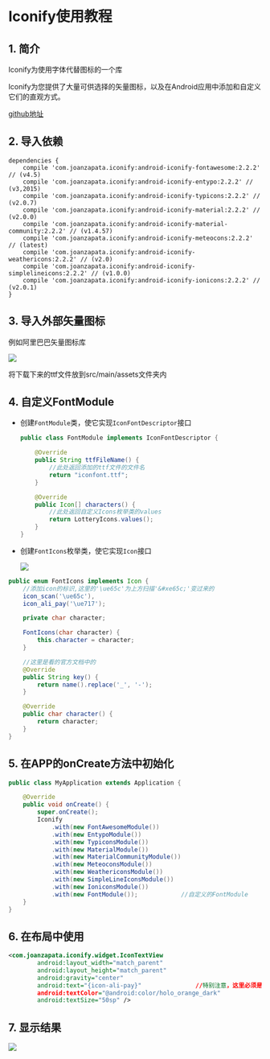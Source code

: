 # Iconify使用教程

## 1. 简介

Iconify为使用字体代替图标的一个库

Iconify为您提供了大量可供选择的矢量图标，以及在Android应用中添加和自定义它们的直观方式。

[github地址](https://github.com/JoanZapata/android-iconify)

## 2. 导入依赖

```
dependencies {
    compile 'com.joanzapata.iconify:android-iconify-fontawesome:2.2.2' // (v4.5)
    compile 'com.joanzapata.iconify:android-iconify-entypo:2.2.2' // (v3,2015)
    compile 'com.joanzapata.iconify:android-iconify-typicons:2.2.2' // (v2.0.7)
    compile 'com.joanzapata.iconify:android-iconify-material:2.2.2' // (v2.0.0)
    compile 'com.joanzapata.iconify:android-iconify-material-community:2.2.2' // (v1.4.57)
    compile 'com.joanzapata.iconify:android-iconify-meteocons:2.2.2' // (latest)
    compile 'com.joanzapata.iconify:android-iconify-weathericons:2.2.2' // (v2.0)
    compile 'com.joanzapata.iconify:android-iconify-simplelineicons:2.2.2' // (v1.0.0)
    compile 'com.joanzapata.iconify:android-iconify-ionicons:2.2.2' // (v2.0.1)
}
```

## 3. 导入外部矢量图标

例如阿里巴巴矢量图标库

![](http://blog.img.wangdankai.cn/1566133654493.png)

将下载下来的ttf文件放到src/main/assets文件夹内

## 4. 自定义FontModule

- 创建`FontModule`类，使它实现`IconFontDescriptor`接口

  ```java
  public class FontModule implements IconFontDescriptor {
  
      @Override
      public String ttfFileName() {
          //此处返回添加的ttf文件的文件名
          return "iconfont.ttf";
      }
  
      @Override
      public Icon[] characters() {
          //此处返回自定义Icons枚举类的values
          return LotteryIcons.values();
      }
  }
  ```

  

- 创建`FontIcons`枚举类，使它实现`Icon`接口

  ![](http://blog.img.wangdankai.cn/1566134920072.png)

```java
public enum FontIcons implements Icon {
    //添加icon的标识,这里的'\ue65c'为上方扫描'&#xe65c;'变过来的
    icon_scan('\ue65c'),
    icon_ali_pay('\ue717');

    private char character;

    FontIcons(char character) {
        this.character = character;
    }

    //这里是看的官方文档中的
    @Override
    public String key() {
        return name().replace('_', '-');
    }

    @Override
    public char character() {
        return character;
    }
}
```

## 5. 在APP的onCreate方法中初始化

```java
public class MyApplication extends Application {

    @Override
    public void onCreate() {
        super.onCreate();
        Iconify
            .with(new FontAwesomeModule())
            .with(new EntypoModule())
            .with(new TypiconsModule())
            .with(new MaterialModule())
            .with(new MaterialCommunityModule())
            .with(new MeteoconsModule())
            .with(new WeathericonsModule())
            .with(new SimpleLineIconsModule())
            .with(new IoniconsModule())
            .with(new FontModule());			//自定义的FontModule
    }
}
```



## 6. 在布局中使用

```xml
<com.joanzapata.iconify.widget.IconTextView
        android:layout_width="match_parent"
        android:layout_height="match_parent"
        android:gravity="center"
        android:text="{icon-ali-pay}"				//特别注意，这里必须是中划线
        android:textColor="@android:color/holo_orange_dark"
        android:textSize="50sp" />
```

## 7. 显示结果

![](http://blog.img.wangdankai.cn/1566136246824.png)